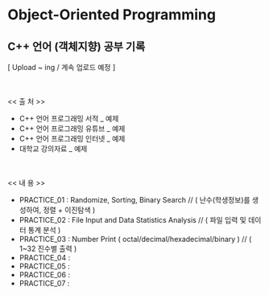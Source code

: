 # Object-Oriented Programming
## C++ 언어 (객체지향) 공부 기록
[ Upload ~ ing / 계속 업로드 예정 ]


<br/><br/>
 << 출 처 >>
- C++ 언어 프로그래밍 서적 _ 예제  
- C++ 언어 프로그래밍 유튜브 _ 예제
- C++ 언어 프로그래밍 인터넷 _ 예제
- 대학교 강의자료 _ 예제


<br/><br/>
 << 내 용 >>
 - PRACTICE_01 : Randomize, Sorting, Binary Search // ( 난수(학생정보)를 생성하여, 정렬 + 이진탐색 )
 - PRACTICE_02 : File Input and Data Statistics Analysis // ( 파일 입력 및 데이터 통계 분석 )
 - PRACTICE_03 : Number Print ( octal/decimal/hexadecimal/binary ) // ( 1~32 진수별 출력 )
 - PRACTICE_04 : 
 - PRACTICE_05 :    
 - PRACTICE_06 : 
 - PRACTICE_07 : 






